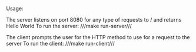 Usage:

The server listens on port 8080 for any type of requests to / and returns Hello World
To run the server:
    ///make run-server///


The client prompts the user for the HTTP method to use for a request to the server
To run the client:
    ///make run-client///
